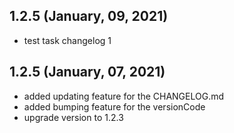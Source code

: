 ## 1.2.5 (January, 09, 2021) 
* test task changelog 1 

## 1.2.5 (January, 07, 2021)
* added updating feature for the CHANGELOG.md
* added bumping feature for the versionCode
* upgrade version to 1.2.3